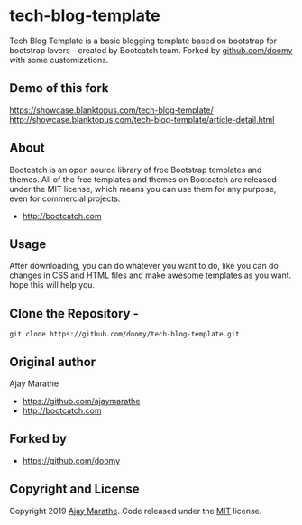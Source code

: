 # tech-blog-template
Tech Blog Template is a basic blogging template based on bootstrap for bootstrap lovers - created by Bootcatch team. Forked by [github.com/doomy](https://github.com/doomy/) with some customizations.

## Demo of this fork
https://showcase.blanktopus.com/tech-blog-template/
http://showcase.blanktopus.com/tech-blog-template/article-detail.html


## About

Bootcatch is an open source library of free Bootstrap templates and themes. All of the free templates and themes on Bootcatch are released under the MIT license, which means you can use them for any purpose, even for commercial projects.

* http://bootcatch.com

## Usage

After downloading, you can do whatever you want to do, like you can do changes in CSS and HTML files and make awesome templates as you want.
hope this will help you.

## Clone the Repository -

`git clone https://github.com/doomy/tech-blog-template.git  `

## Original author

Ajay Marathe

+ https://github.com/ajaymarathe
+ http://bootcatch.com

## Forked by

+ https://github.com/doomy

## Copyright and License

Copyright 2019 [Ajay Marathe](https://github.com/ajaymarathe). Code released under the [MIT](https://github.com/ajaymarathe/tech-blog-template/blob/master/LICENSE) license.
